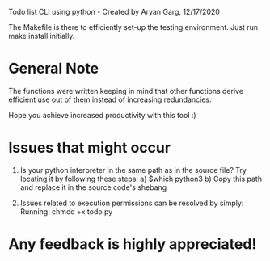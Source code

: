 Todo list CLI using python - Created by Aryan Garg, 12/17/2020

The Makefile is there to efficiently set-up the testing 
environment.
Just run make install initially.

# General Note
The functions were written keeping in mind that other functions 
derive efficient use out of them instead of increasing redundancies.

Hope you achieve increased productivity with this tool :)

# Issues that might occur
1) Is your python interpreter in the same path as in the source file?
Try locating it by following these steps:
 a) $which python3
 b) Copy this path and replace it in the source code's shebang

2) Issues related to execution permissions can be resolved by simply:
Running:
chmod +x todo.py

# Any feedback is highly appreciated!
